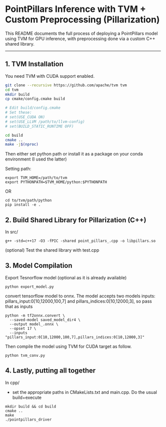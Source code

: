 # PointPillars Inference with TVM + Custom Preprocessing (Pillarization)

This README documents the full process of deploying a PointPillars model using TVM for GPU inference, with preprocessing done via a custom C++ shared library.

---

## 1. TVM Installation

You need TVM with CUDA support enabled.

```bash
git clone --recursive https://github.com/apache/tvm tvm
cd tvm
mkdir build
cp cmake/config.cmake build

# Edit build/config.cmake
# Set these:
# set(USE_CUDA ON)
# set(USE_LLVM /path/to/llvm-config)
# set(BUILD_STATIC_RUNTIME OFF)

cd build
cmake ..
make -j$(nproc)

```
Then either set python path or install it as a package on your conda environment (I used the latter)

Setting path: 
```
export TVM_HOME=/path/to/tvm
export PYTHONPATH=$TVM_HOME/python:$PYTHONPATH
```

OR 

```
cd to/tvm/path/python
pip install -e .
```
## 2. Build Shared Library for Pillarization (C++)
In src/

```
g++ -std=c++17 -O3 -fPIC -shared point_pillars_.cpp -o libpillars.so

```
(optional) Test the shared library with test.cpp
## 3. Model Compilation
Export Tesnorflow model (optional as it is already available)

```
python export_model.py
```

convert tensorflow model to onnx. The model accepts two models inputs: pillars_input:0[10,12000,100,7] and pillars_indices:0[10,12000,3], so pass that as inputs

```
python -m tf2onnx.convert \
  --saved-model saved_model_dir4 \
  --output model_.onnx \
  --opset 17 \
  --inputs "pillars_input:0[10,12000,100,7],pillars_indices:0[10,12000,3]"
```

Then compile the model using TVM for CUDA target as follow.

```
python tvm_conv.py
```

## 4. Lastly, putting all together
In cpp/
- set the appropriate paths in CMakeLists.txt and main.cpp. Do the usual build+execute

```
mkdir build && cd build
cmake ..
make 
./pointpillars_driver
```